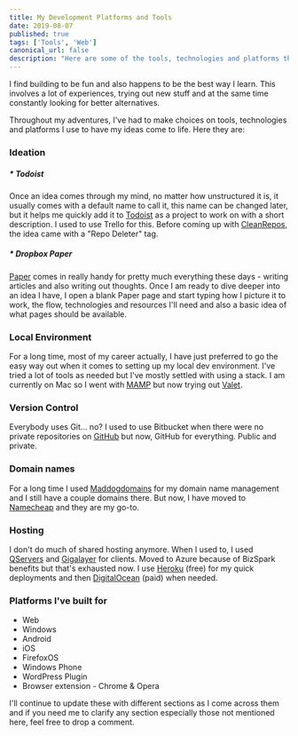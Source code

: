 ```yaml
---
title: My Development Platforms and Tools
date: 2019-08-07
published: true
tags: ['Tools', 'Web']
canonical_url: false
description: "Here are some of the tools, technologies and platforms that I use to deploy and share apps that I build."
---
```


I find building to be fun and also happens to be the best way I learn. This involves a lot of experiences, trying out new stuff and at the same time constantly looking for better alternatives.

Throughout my adventures, I've had to make choices on tools, technologies and platforms I use to have my ideas come to life. Here they are:

### Ideation
##### * Todoist
Once an idea comes through my mind, no matter how unstructured it is, it usually comes with a default name to call it, this name can be changed later, but it helps me quickly add it to [Todoist](https://todoist.com) as a project to work on with a short description. I used to use Trello for this. Before coming up with [CleanRepos](https://clean-repos.herokuapp.com/), the idea came with a "Repo Deleter" tag.

##### * Dropbox Paper

[Paper](https://paper.dropbox.com/) comes in really handy for pretty much everything these days - writing articles and also writing out thoughts. Once I am ready to dive deeper into an idea I have, I open a blank Paper page and start typing how I picture it to work, the flow, technologies and resources I'll need and also a basic idea of what pages should be available.


### Local Environment
For a long time, most of my career actually, I have just preferred to go the easy way out when it comes to setting up my local dev environment. I've tried a lot of tools as needed but I've mostly settled with using a stack. I am currently on Mac so I went with [MAMP](https://www.mamp.info/en/) but now trying out [Valet](https://laravel.com/docs/5.8/valet).

### Version Control

Everybody uses Git... no? I used to use Bitbucket when there were no private repositories on [GitHub](https://github.com) but now, GitHub for everything. Public and private.

### Domain names

For a long time I used [Maddogdomains](https://www.maddogdomains.com/) for my domain name management and I still have a couple domains there. But now, I have moved to [Namecheap](https://www.namecheap.com/) and they are my go-to.

### Hosting

I don't do much of shared hosting anymore. When I used to, I used [QServers](https://www.qservers.net/) and [Gigalayer](https://gigalayer.com/) for clients. Moved to Azure because of BizSpark benefits but that's exhausted now. I use [Heroku](https://www.heroku.com/) (free) for my quick deployments and then [DigitalOcean](https://www.digitalocean.com/) (paid) when needed.

### Platforms I've built for

* Web
* Windows
* Android
* iOS
* FirefoxOS
* Windows Phone
* WordPress Plugin
* Browser extension - Chrome & Opera

I'll continue to update these with different sections as I come across them and if you need me to clarify any section especially those not mentioned here, feel free to drop a comment.
